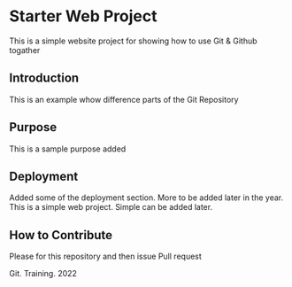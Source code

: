 # Starter Web Project
This is a simple website project for showing how to use Git & Github togather

## Introduction
This is an example whow difference parts of the Git Repository

## Purpose
This is a sample purpose added

## Deployment
Added some of the deployment section. More to be added later in the year.
This is a simple web project. Simple can be added later.

## How to Contribute
Please for this repository and then issue Pull request

Git. Training. 2022